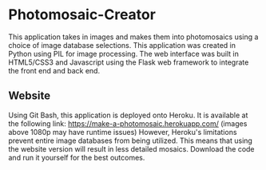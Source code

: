 # Photomosaic-Creator
This application takes in images and makes them into photomosaics using a choice of image database selections. 
This application was created in Python using PIL for image processing. 
The web interface was built in HTML5/CSS3 and Javascript using the Flask web framework to integrate the front end and back end.

## Website

Using Git Bash, this application is deployed onto Heroku.
It is available at the following link: https://make-a-photomosaic.herokuapp.com/ (images above 1080p may have runtime issues)
However, Heroku's limitations prevent entire image databases from being utilized. This means that using the website version will result in less detailed mosaics.
Download the code and run it yourself for the best outcomes. 
 

